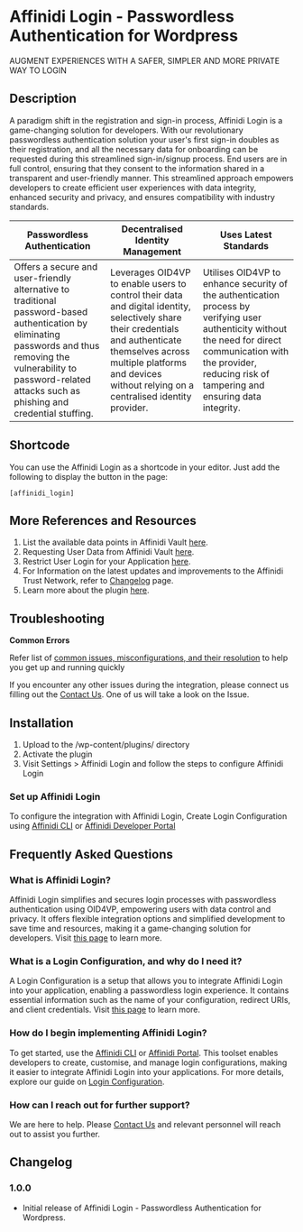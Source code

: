 # Affinidi Login - Passwordless Authentication for Wordpress

AUGMENT EXPERIENCES WITH A SAFER, SIMPLER AND MORE PRIVATE WAY TO LOGIN

## Description ##

A paradigm shift in the registration and sign-in process, Affinidi Login is a game-changing solution for developers. With our revolutionary passwordless authentication solution your user's first sign-in doubles as their registration, and all the necessary data for onboarding can be requested during this streamlined sign-in/signup process. End users are in full control, ensuring that they consent to the information shared in a transparent and user-friendly manner. This streamlined approach empowers developers to create efficient user experiences with data integrity, enhanced security and privacy, and ensures compatibility with industry standards.

| Passwordless Authentication | Decentralised Identity Management | Uses Latest Standards |
|---|---|---|
| Offers a secure and user-friendly alternative to traditional password-based authentication by eliminating passwords and thus removing the vulnerability to password-related attacks such as phishing and credential stuffing. | Leverages OID4VP to enable users to control their data and digital identity, selectively share their credentials and authenticate themselves across multiple platforms and devices without relying on a centralised identity provider. | Utilises OID4VP to enhance security of the authentication process by verifying user authenticity without the need for direct communication with the provider, reducing risk of tampering and ensuring data integrity. |

## Shortcode ##

You can use the Affinidi Login as a shortcode in your editor. Just add the following to display the button in the page:
    
```
[affinidi_login]
```

## More References and Resources ##

1. List the available data points in Affinidi Vault [here](https://docs.affinidi.com/docs/affinidi-vault/affinidi-vault-data/#user-profile-individual-data-points).
2. Requesting User Data from Affinidi Vault [here](https://docs.affinidi.com/docs/affinidi-vault/requesting-user-data/).
3. Restrict User Login for your Application [here](https://docs.affinidi.com/docs/use-cases/restrict-user-login/).
4. For Information on the latest updates and improvements to the Affinidi Trust Network, refer to [Changelog](https://docs.affinidi.com/changelog/) page.
5. Learn more about the plugin [here](https://docs.affinidi.com/labs/3rd-party-plugins/passwordless-authentication-for-wordpress/).

## Troubleshooting ##

**Common Errors**

Refer list of [common issues, misconfigurations, and their resolution](https://docs.affinidi.com/other-resources/resolving-common-issues/) to help you get up and running quickly

If you encounter any other issues during the integration, please connect us filling out the [Contact Us](https://www.affinidi.com/get-in-touch). One of us will take a look on the Issue.

## Installation ##

1. Upload to the /wp-content/plugins/ directory
2. Activate the plugin
3. Visit Settings > Affinidi Login and follow the steps to configure Affinidi Login

### Set up Affinidi Login ###

To configure the integration with Affinidi Login, Create Login Configuration using [Affinidi CLI](https://docs.affinidi.com/dev-tools/affinidi-cli/manage-login/#affinidi-login-create-config) or [Affinidi Developer Portal](https://docs.affinidi.com/dev-tools/affinidi-portal/#create-a-login-configuration)

## Frequently Asked Questions ##
### What is Affinidi Login? ###

Affinidi Login simplifies and secures login processes with passwordless authentication using OID4VP, empowering users with data control and privacy. It offers flexible integration options and simplified development to save time and resources, making it a game-changing solution for developers. Visit [this page](https://www.affinidi.com/product/affinidi-login) to learn more.

### What is a Login Configuration, and why do I need it? ###

A Login Configuration is a setup that allows you to integrate Affinidi Login into your application, enabling a passwordless login experience. It contains essential information such as the name of your configuration, redirect URIs, and client credentials. Visit [this page](https://docs.affinidi.com/docs/affinidi-login/login-configuration/) to learn more.

### How do I begin implementing Affinidi Login? ###

To get started, use the [Affinidi CLI](https://github.com/affinidi/affinidi-cli) or [Affinidi Portal](https://portal.affinidi.com/). This toolset enables developers to create, customise, and manage login configurations, making it easier to integrate Affinidi Login into your applications. For more details, explore our guide on [Login Configuration](https://docs.affinidi.com/docs/affinidi-login/).

### How can I reach out for further support? ###

We are here to help. Please [Contact Us](https://www.affinidi.com/get-in-touch) and relevant personnel will reach out to assist you further.

## Changelog ##

### 1.0.0 ###

* Initial release of Affinidi Login - Passwordless Authentication for Wordpress.